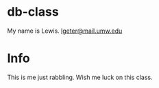 # db-class
My name is Lewis.
lgeter@mail.umw.edu
# Info
This is me just rabbling. Wish me luck on this class.

